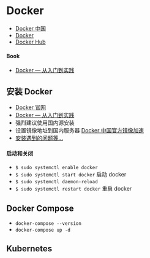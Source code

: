 # Docker
- [Docker 中国](https://www.docker-cn.com/)
- [Docker](https://docs.docker.com/)
- [Docker Hub](https://hub.docker.com/)

#### Book
- [Docker — 从入门到实践](https://yeasy.gitbooks.io/docker_practice/)


## 安装 Docker
- [Docker 官网](https://docs.docker.com/install/linux/docker-ce/ubuntu/)
- [Docker — 从入门到实践](https://yeasy.gitbooks.io/docker_practice/install/ubuntu.html)
- 强烈建议使用国内源安装
- 设置镜像地址到国内服务器 [Docker 中国官方镜像加速](https://www.docker-cn.com/registry-mirror)
- [安装遇到的问题等...](./docker-install.md)

#### 启动和关闭
- `$ sudo systemctl enable docker`
- `$ sudo systemctl start docker` 启动 docker
- `$ sudo systemctl daemon-reload`
- `$ sudo systemctl restart docker` 重启 docker


## Docker Compose
- `docker-compose --version`
- `docker-compose up -d`


## Kubernetes





